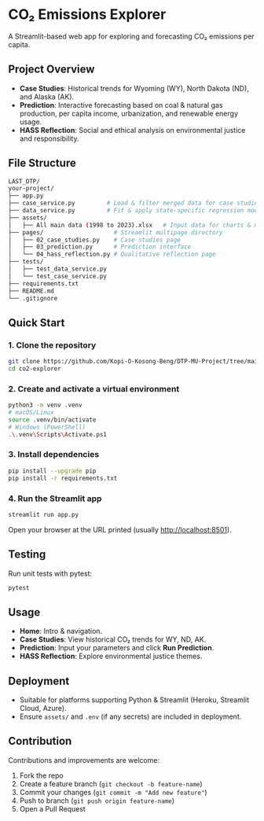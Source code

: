 # CO₂ Emissions Explorer

A Streamlit-based web app for exploring and forecasting CO₂ emissions per capita.

## Project Overview

* **Case Studies**: Historical trends for Wyoming (WY), North Dakota (ND), and Alaska (AK).
* **Prediction**: Interactive forecasting based on coal & natural gas production, per capita income, urbanization, and renewable energy usage.
* **HASS Reflection**: Social and ethical analysis on environmental justice and responsibility.

## File Structure

```bash
LAST_DTP/
your-project/
├── app.py
├── case_service.py         # Load & filter merged data for case studies
├── data_service.py         # Fit & apply state-specific regression models
├── assets/
│   ├── All main data (1998 to 2023).xlsx   # Input data for charts & models
├── pages/                    # Streamlit multipage directory
│   ├── 02_case_studies.py    # Case studies page
│   ├── 03_prediction.py      # Prediction interface
│   └── 04_hass_reflection.py # Qualitative reflection page
├── tests/
│   ├── test_data_service.py
│   └── test_case_service.py
├── requirements.txt
├── README.md
└── .gitignore
```

## Quick Start

### 1. Clone the repository

```bash
git clone https://github.com/Kopi-O-Kosong-Beng/DTP-MU-Project/tree/main
cd co2-explorer
```

### 2. Create and activate a virtual environment

```bash
python3 -m venv .venv
# macOS/Linux
source .venv/bin/activate
# Windows (PowerShell)
.\.venv\Scripts\Activate.ps1
```

### 3. Install dependencies

```bash
pip install --upgrade pip
pip install -r requirements.txt
```

### 4. Run the Streamlit app

```bash
streamlit run app.py
```

Open your browser at the URL printed (usually [http://localhost:8501](http://localhost:8501/)).

## Testing

Run unit tests with pytest:

```bash
pytest
```

## Usage

* **Home**: Intro & navigation.
* **Case Studies**: View historical CO₂ trends for WY, ND, AK.
* **Prediction**: Input your parameters and click **Run Prediction**.
* **HASS Reflection**: Explore environmental justice themes.

## Deployment

* Suitable for platforms supporting Python & Streamlit (Heroku, Streamlit Cloud, Azure).
* Ensure `assets/` and `.env` (if any secrets) are included in deployment.

## Contribution

Contributions and improvements are welcome:

1. Fork the repo
2. Create a feature branch (`git checkout -b feature-name`)
3. Commit your changes (`git commit -m "Add new feature"`)
4. Push to branch (`git push origin feature-name`)
5. Open a Pull Request
